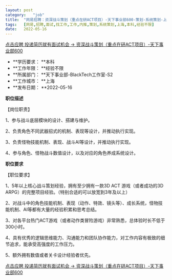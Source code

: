 ```yaml
---
layout:	post
category:	"job"
title:	"网易招聘：资深战斗策划（重点在研ACT项目）-天下事业部600-策划-系统策划-上海本科经验不限"
tags:	[网易,招聘,面试,找工作,工作,内推,策划,系统策划,上海,本科,经验不限]
date:	2022-05-16
---
```


[点击应聘 投递简历就有面试机会 ->  资深战斗策划（重点在研ACT项目）-天下事业部600](http://mobile.bole.netease.com/bole/boleDetail?id=20517&employeeId=346f03c3cda5f04c&key=all)



- **学历要求： **本科
- **工作年限： **经验不限
- **所属部门： **天下事业部-BlackTech工作室-S2
- **工作城市： **上海
- **发布日期： **2022-05-16



**职位描述**

【岗位职责】

1、参与战斗底层模块的设计、搭建与维护。

2、负责角色不同武器招式的机制、表现等设计，并推动执行实现。

3、负责怪物技能机制、表现、战斗AI等设计，并推动执行实现。

4、参与角色、怪物战斗数值设计，以及对应的角色养成系统设计。



**职位要求**



【职位要求】

1、5年以上核心战斗策划经验，拥有至少拥有一款3D ACT 游戏（或者成功的3D ARPG）的完整项目经验。（特别合适的可以放宽到3年及以上）

2、对战斗中的角色技能机制、表现（动作、特效、镜头等）、成长系统，怪物技能机制、AI等都有大量的经验积累和思考总结。

3、对各平台热门ACT游戏（或者动作类冒险游戏）非常熟悉，总体验时长不低于300小时。

4、具有优秀的逻辑思维能力、沟通能力和团队协作能力，对工作内容有极致的细节追求，能承受高强度的工作压力。

5、额外拥有数值或者关卡设计经验者优先。



[点击应聘 投递简历就有面试机会 ->  资深战斗策划（重点在研ACT项目）-天下事业部600](http://mobile.bole.netease.com/bole/boleDetail?id=20517&employeeId=346f03c3cda5f04c&key=all)